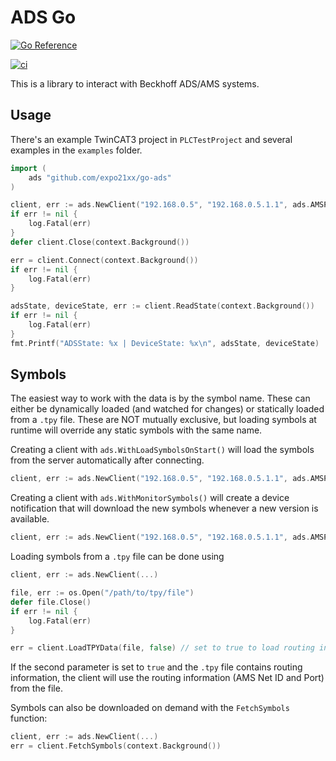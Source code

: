 # ADS Go

[![Go Reference](https://pkg.go.dev/badge/github.com/expo21xx/go-ads.svg)](https://pkg.go.dev/github.com/expo21xx/go-ads)

[![ci](https://github.com/expo21xx/go-ads/actions/workflows/ci.yml/badge.svg)](https://github.com/expo21xx/go-ads/actions/workflows/ci.yml)

This is a library to interact with Beckhoff ADS/AMS systems.

## Usage

There's an example TwinCAT3 project in `PLCTestProject` and several examples in the `examples` folder.


```go
import (
	ads "github.com/expo21xx/go-ads"
)

client, err := ads.NewClient("192.168.0.5", "192.168.0.5.1.1", ads.AMSPortR0PLCTC3, ads.WithLoadSymbolsOnStart())
if err != nil {
    log.Fatal(err)
}
defer client.Close(context.Background())

err = client.Connect(context.Background())
if err != nil {
    log.Fatal(err)
}

adsState, deviceState, err := client.ReadState(context.Background())
if err != nil {
    log.Fatal(err)
}
fmt.Printf("ADSState: %x | DeviceState: %x\n", adsState, deviceState)
```

## Symbols

The easiest way to work with the data is by the symbol name. These can either be dynamically loaded (and watched for changes) or statically loaded
from a `.tpy` file. These are NOT mutually exclusive, but loading symbols at runtime will override any static symbols with the same name.


Creating a client with `ads.WithLoadSymbolsOnStart()` will load the symbols from the server automatically after connecting.
```go
client, err := ads.NewClient("192.168.0.5", "192.168.0.5.1.1", ads.AMSPortR0PLCTC3, ads.WithLoadSymbolsOnStart())
```

Creating a client with `ads.WithMonitorSymbols()` will create a device notification that will download the new symbols whenever a new version is available.
```go
client, err := ads.NewClient("192.168.0.5", "192.168.0.5.1.1", ads.AMSPortR0PLCTC3, ads.WithMonitorSymbols())
```

Loading symbols from a `.tpy` file can be done using
```go
client, err := ads.NewClient(...)

file, err := os.Open("/path/to/tpy/file")
defer file.Close()
if err != nil {
    log.Fatal(err)
}

err = client.LoadTPYData(file, false) // set to true to load routing information
```
If the second parameter is set to `true` and the `.tpy` file contains routing information, the
client will use the routing information (AMS Net ID and Port) from the file.

Symbols can also be downloaded on demand with the `FetchSymbols` function:

```go
client, err := ads.NewClient(...)
err = client.FetchSymbols(context.Background())
```
